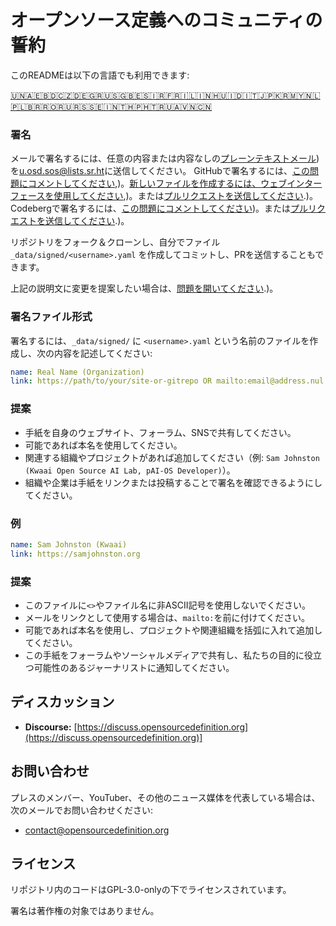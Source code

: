 # オープンソース定義へのコミュニティの誓約

このREADMEは以下の言語でも利用できます:
<!-- TRANSLATIONS_START -->
[🇺🇳](README.md)[🇦🇪](README-ar-AE.md)[🇧🇩](README-bn-BD.md)[🇨🇿](README-cs-CZ.md)[🇩🇪](README-de-DE.md)[🇬🇷](README-el-GR.md)[🇺🇸](README-en-US.md)[🇬🇧](README-en-GB.md)[🇪🇸](README-es-ES.md)[🇮🇷](README-fa-IR.md)[🇫🇷](README-fr-FR.md)[🇮🇱](README-he-IL.md)[🇮🇳](README-hi-IN.md)[🇭🇺](README-hu-HU.md)[🇮🇩](README-id-ID.md)[🇮🇹](README-it-IT.md)[🇯🇵](README-ja-JP.md)[🇰🇷](README-ko-KR.md)[🇲🇾](README-ms-MY.md)[🇳🇱](README-nl-NL.md)[🇵🇱](README-pl-PL.md)[🇧🇷](README-pt-BR.md)[🇷🇴](README-ro-RO.md)[🇷🇺](README-ru-RU.md)[🇷🇸](README-sr-RS.md)[🇸🇪](README-sv-SE.md)[🇮🇳](README-ta-IN.md)[🇹🇭](README-th-TH.md)[🇵🇭](README-tl-PH.md)[🇹🇷](README-tr-TR.md)[🇺🇦](README-uk-UA.md)[🇻🇳](README-vi-VN.md)[🇨🇳](README-zh-CN.md)
<!-- TRANSLATIONS_END -->

### 署名

メールで署名するには、任意の内容または内容なしの[プレーンテキストメール](https://useplaintext.email/))を[u.osd.sos@lists.sr.ht](mailto:u.osd.sos@lists.sr.ht)に送信してください。
GitHubで署名するには、[この問題にコメントしてください](https://github.com/OpenSourceDefinition/sos/issues/1),)。[新しいファイルを作成するには、ウェブインターフェースを使用してください](https://github.com/OpenSourceDefinition/sos/new/main/_data/signed),)。または[プルリクエストを送信してください](https://github.com/OpenSourceDefinition/sos/pulls).)。
Codebergで署名するには、[この問題にコメントしてください](https://codeberg.org/osd/sos/issues/1))。または[プルリクエストを送信してください](https://codeberg.org/osd/sos/pulls).)。

リポジトリをフォーク＆クローンし、自分でファイル `_data/signed/<username>.yaml` を作成してコミットし、PRを送信することもできます。

上記の説明文に変更を提案したい場合は、[問題を開いてください](https://codeberg.org/osd/sos/issues).)。

### 署名ファイル形式

署名するには、`_data/signed/` に `<username>.yaml` という名前のファイルを作成し、次の内容を記述してください:

```yaml
name: Real Name (Organization)
link: https://path/to/your/site-or-gitrepo OR mailto:email@address.nul
```

### 提案
- 手紙を自身のウェブサイト、フォーラム、SNSで共有してください。
- 可能であれば本名を使用してください。
- 関連する組織やプロジェクトがあれば追加してください（例: `Sam Johnston (Kwaai Open Source AI Lab, pAI-OS Developer)`）。
- 組織や企業は手紙をリンクまたは投稿することで署名を確認できるようにしてください。

### 例

```yaml
name: Sam Johnston (Kwaai)
link: https://samjohnston.org
```

### 提案

- このファイルに`<>`やファイル名に非ASCII記号を使用しないでください。
- メールをリンクとして使用する場合は、`mailto:`を前に付けてください。
- 可能であれば本名を使用し、プロジェクトや関連組織を括弧に入れて追加してください。
- この手紙をフォーラムやソーシャルメディアで共有し、私たちの目的に役立つ可能性のあるジャーナリストに通知してください。

## ディスカッション

- **Discourse:** [https://discuss.opensourcedefinition.org](https://discuss.opensourcedefinition.org)]

## お問い合わせ
プレスのメンバー、YouTuber、その他のニュース媒体を代表している場合は、次のメールでお問い合わせください:
- [contact@opensourcedefinition.org](mailto:contact@opensourcedefinition.org)

## ライセンス
リポジトリ内のコードはGPL-3.0-onlyの下でライセンスされています。

署名は著作権の対象ではありません。